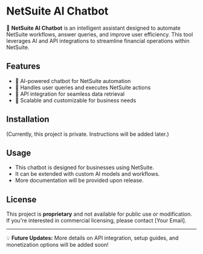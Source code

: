 # NetSuite AI Chatbot

🚀 **NetSuite AI Chatbot** is an intelligent assistant designed to automate NetSuite workflows, answer queries, and improve user efficiency. This tool leverages AI and API integrations to streamline financial operations within NetSuite.

## Features
- 🔹 AI-powered chatbot for NetSuite automation  
- 🔹 Handles user queries and executes NetSuite actions  
- 🔹 API integration for seamless data retrieval  
- 🔹 Scalable and customizable for business needs  

## Installation
(Currently, this project is private. Instructions will be added later.)

## Usage
- This chatbot is designed for businesses using NetSuite.
- It can be extended with custom AI models and workflows.
- More documentation will be provided upon release.

## License
This project is **proprietary** and not available for public use or modification. If you're interested in commercial licensing, please contact [Your Email].

---

💡 **Future Updates:** More details on API integration, setup guides, and monetization options will be added soon!
